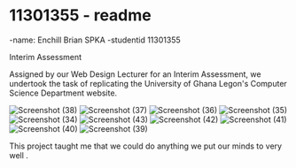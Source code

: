 # 11301355 - readme

-name: Enchill Brian SPKA
-studentid 11301355

Interim Assessment

Assigned by our Web Design Lecturer for an Interim Assessment, we undertook the task of replicating the University of Ghana Legon's Computer Science Department website.


![Screenshot (38)](https://github.com/11301355-DCIT205/DCIT_205_IA/assets/150909770/b11d8cb4-1f79-46cf-bf00-d39a217d2fea)
![Screenshot (37)](https://github.com/11301355-DCIT205/DCIT_205_IA/assets/150909770/8ff35755-391a-404e-8f7c-1737df65e514)
![Screenshot (36)](https://github.com/11301355-DCIT205/DCIT_205_IA/assets/150909770/dfb0ae84-0e12-40d8-8568-a5b9b6226235)
![Screenshot (35)](https://github.com/11301355-DCIT205/DCIT_205_IA/assets/150909770/8c0bc8e7-e71e-441b-b2e2-676670a13f03)
![Screenshot (34)](https://github.com/11301355-DCIT205/DCIT_205_IA/assets/150909770/8498c776-90ab-4d50-8ce5-880ae3a5087e)
![Screenshot (43)](https://github.com/11301355-DCIT205/DCIT_205_IA/assets/150909770/b8251863-2cc2-41d8-9f0b-5673e6fdc8ba)
![Screenshot (42)](https://github.com/11301355-DCIT205/DCIT_205_IA/assets/150909770/2388f21c-60aa-4909-bc45-6a32d372eb83)
![Screenshot (41)](https://github.com/11301355-DCIT205/DCIT_205_IA/assets/150909770/074eabf1-2138-45f7-9fe9-3f97e71faab2)
![Screenshot (40)](https://github.com/11301355-DCIT205/DCIT_205_IA/assets/150909770/f3e9f2c0-a486-44e5-82c9-4e9c7cc9241b)
![Screenshot (39)](https://github.com/11301355-DCIT205/DCIT_205_IA/assets/150909770/72429cad-ddb5-4223-961a-02203f5405b1)

This project taught me that we could do anything we put our minds to very well .
